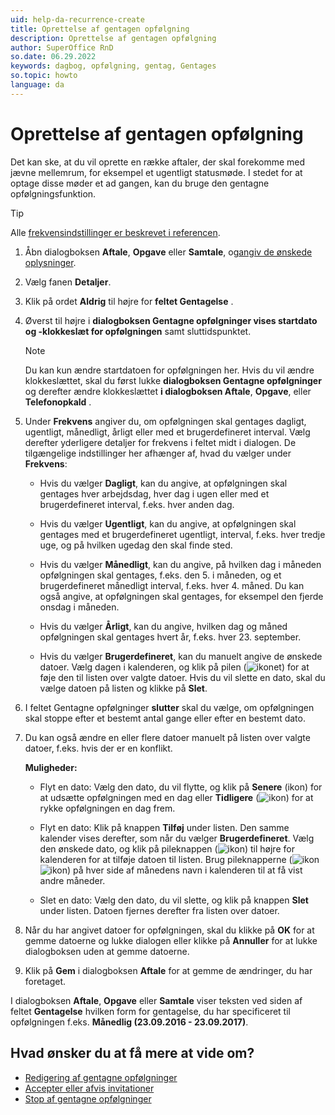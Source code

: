 ```yaml
---
uid: help-da-recurrence-create
title: Oprettelse af gentagen opfølgning
description: Oprettelse af gentagen opfølgning
author: SuperOffice RnD
so.date: 06.29.2022
keywords: dagbog, opfølgning, gentag, Gentages
so.topic: howto
language: da
---
```


# Oprettelse af gentagen opfølgning

Det kan ske, at du vil oprette en række aftaler, der skal forekomme med jævne mellemrum, for eksempel et ugentligt statusmøde. I stedet for at optage disse møder et ad gangen, kan du bruge den gentagne opfølgningsfunktion.

> [!TIP]
> Alle [frekvensindstillinger er beskrevet i referencen][4].

1. Åbn dialogboksen **Aftale**, **Opgave** eller **Samtale**, og[angiv de ønskede oplysninger][5].

2. Vælg fanen **Detaljer**.

3. Klik på ordet **Aldrig** til højre for **feltet Gentagelse** .

4. Øverst til højre i **dialogboksen Gentagne opfølgninger vises startdato og -klokkeslæt for opfølgningen** samt sluttidspunktet.

    > [!NOTE]
    > Du kan kun ændre startdatoen for opfølgningen her. Hvis du vil ændre klokkeslættet, skal du først lukke **dialogboksen Gentagne opfølgninger** og derefter ændre klokkeslættet **i dialogboksen Aftale**, **Opgave**, eller **Telefonopkald** .

5. Under **Frekvens** angiver du, om opfølgningen skal gentages dagligt, ugentligt, månedligt, årligt eller med et brugerdefineret interval. Vælg derefter yderligere detaljer for frekvens i feltet midt i dialogen. De tilgængelige indstillinger her afhænger af, hvad du vælger under **Frekvens**:
    * Hvis du vælger **Dagligt**, kan du angive, at opfølgningen skal gentages hver arbejdsdag, hver dag i ugen eller med et brugerdefineret interval, f.eks. hver anden dag.

    * Hvis du vælger **Ugentligt**, kan du angive, at opfølgningen skal gentages med et brugerdefineret ugentligt, interval, f.eks. hver tredje uge, og på hvilken ugedag den skal finde sted.

    * Hvis du vælger **Månedligt**, kan du angive, på hvilken dag i måneden opfølgningen skal gentages, f.eks. den 5\. i måneden, og et brugerdefineret månedligt interval, f.eks. hver 4\. måned. Du kan også angive, at opfølgningen skal gentages, for eksempel den fjerde onsdag i måneden.

    * Hvis du vælger **Årligt**, kan du angive, hvilken dag og måned opfølgningen skal gentages hvert år, f.eks. hver 23\. september.

    * Hvis du vælger **Brugerdefineret**, kan du manuelt angive de ønskede datoer. Vælg dagen i kalenderen, og klik på pilen (![ikonet][img2]) for at føje den til listen over valgte datoer. Hvis du vil slette en dato, skal du vælge datoen på listen og klikke på **Slet**.

6. I feltet Gentagne opfølgninger **slutter** skal du vælge, om opfølgningen skal stoppe efter et bestemt antal gange eller efter en bestemt dato.

7. Du kan også ændre en eller flere datoer manuelt på listen over valgte datoer, f.eks. hvis der er en konflikt.

    **Muligheder:**

    * Flyt en dato: Vælg den dato, du vil flytte, og klik på **Senere** (ikon) for at udsætte opfølgningen med en dag eller **Tidligere** (![ikon][img4]) for at rykke opfølgningen en dag frem.

    * Flyt en dato: Klik på knappen **Tilføj** under listen. Den samme kalender vises derefter, som når du vælger **Brugerdefineret**. Vælg den ønskede dato, og klik på pileknappen (![ikon][img2]) til højre for kalenderen for at tilføje datoen til listen. Brug pileknapperne (![ikon][img5] ![ikon][img6]) på hver side af månedens navn i kalenderen til at få vist andre måneder.

    * Slet en dato: Vælg den dato, du vil slette, og klik på knappen **Slet** under listen. Datoen fjernes derefter fra listen over datoer.

8. Når du har angivet datoer for opfølgningen, skal du klikke på **OK** for at gemme datoerne og lukke dialogen eller klikke på **Annuller** for at lukke dialogboksen uden at gemme datoerne.

9. Klik på **Gem** i dialogboksen **Aftale** for at gemme de ændringer, du har foretaget.

I dialogboksen **Aftale**, **Opgave** eller **Samtale** viser teksten ved siden af feltet **Gentagelse** hvilken form for gentagelse, du har specificeret til opfølgningen f.eks. **Månedlig (23.09.2016 - 23.09.2017)**.

## Hvad ønsker du at få mere at vide om?

* [Redigering af gentagne opfølgninger][1]
* [Accepter eller afvis invitationer][2]
* [Stop af gentagne opfølgninger][3]

<!-- Referenced links -->
[1]: ../edit-follow-up.md#repeat
[2]: ../invitation/accept-decline.md
[3]: stop.md
[4]: index.md
[5]: ../screen/dialog-for-followups.md

<!-- Referenced images -->
[img2]: ../../../../media/icons/arrow-right.png
[img4]: ../../../../media/icons/arrow-up.png
[img5]: ../../../../media/icons/arrow-left.png
[img6]: ../../../../media/icons/arrow-right.png
